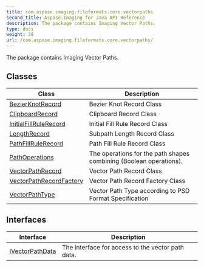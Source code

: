 ```yaml
---
title: com.aspose.imaging.fileformats.core.vectorpaths
second_title: Aspose.Imaging for Java API Reference
description: The package contains Imaging Vector Paths.
type: docs
weight: 38
url: /com.aspose.imaging.fileformats.core.vectorpaths/
---
```


The package contains Imaging Vector Paths.


## Classes

| Class | Description |
| --- | --- |
| [BezierKnotRecord](../com.aspose.imaging.fileformats.core.vectorpaths/bezierknotrecord) | Bezier Knot Record Class |
| [ClipboardRecord](../com.aspose.imaging.fileformats.core.vectorpaths/clipboardrecord) | Clipboard Record Class |
| [InitialFillRuleRecord](../com.aspose.imaging.fileformats.core.vectorpaths/initialfillrulerecord) | Initial Fill Rule Record Class |
| [LengthRecord](../com.aspose.imaging.fileformats.core.vectorpaths/lengthrecord) | Subpath Length Record Class |
| [PathFillRuleRecord](../com.aspose.imaging.fileformats.core.vectorpaths/pathfillrulerecord) | Path Fill Rule Record Class |
| [PathOperations](../com.aspose.imaging.fileformats.core.vectorpaths/pathoperations) | The operations for the path shapes combining (Boolean operations). |
| [VectorPathRecord](../com.aspose.imaging.fileformats.core.vectorpaths/vectorpathrecord) | Vector Path Record Class |
| [VectorPathRecordFactory](../com.aspose.imaging.fileformats.core.vectorpaths/vectorpathrecordfactory) | Vector Path Record Factory Class |
| [VectorPathType](../com.aspose.imaging.fileformats.core.vectorpaths/vectorpathtype) | Vector Path Type according to PSD Format Specification |

## Interfaces

| Interface | Description |
| --- | --- |
| [IVectorPathData](../com.aspose.imaging.fileformats.core.vectorpaths/ivectorpathdata) | The interface for access to the vector path data. |
